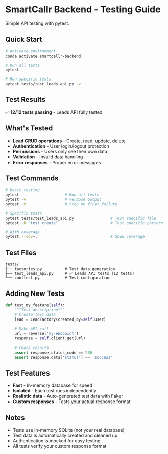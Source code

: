 # SmartCallr Backend - Testing Guide

Simple API testing with pytest.

## Quick Start

```bash
# Activate environment
conda activate smartcallr-backend

# Run all tests
pytest

# Run specific tests
pytest tests/test_leads_api.py -v
```

## Test Results

✅ **12/12 tests passing** - Leads API fully tested

## What's Tested

- **Lead CRUD operations** - Create, read, update, delete
- **Authentication** - User login/logout protection
- **Permissions** - Users only see their own data
- **Validation** - Invalid data handling
- **Error responses** - Proper error messages

## Test Commands

```bash
# Basic testing
pytest                    # Run all tests
pytest -v                 # Verbose output
pytest -x                 # Stop on first failure

# Specific tests
pytest tests/test_leads_api.py                # Test specific file
pytest -k "test_create"                       # Test specific pattern

# With coverage
pytest --cov=.                                # Show coverage
```

## Test Files

```
tests/
├── factories.py          # Test data generation
├── test_leads_api.py     # ✅ Leads API tests (12 tests)
└── conftest.py           # Test configuration
```

## Adding New Tests

```python
def test_my_feature(self):
    """Test description"""
    # Create test data
    lead = LeadFactory(created_by=self.user)
    
    # Make API call
    url = reverse('my-endpoint')
    response = self.client.get(url)
    
    # Check results
    assert response.status_code == 200
    assert response.data['status'] == 'success'
```

## Test Features

- **Fast** - In-memory database for speed
- **Isolated** - Each test runs independently
- **Realistic data** - Auto-generated test data with Faker
- **Custom responses** - Tests your actual response format

## Notes

- Tests use in-memory SQLite (not your real database)
- Test data is automatically created and cleaned up
- Authentication is mocked for easy testing
- All tests verify your custom response format
